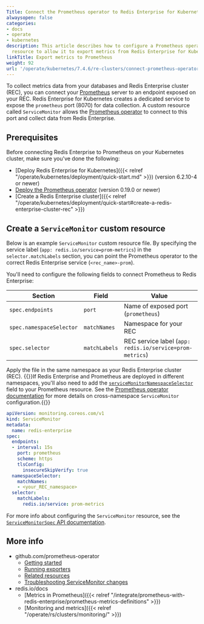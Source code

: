 ```yaml
---
Title: Connect the Prometheus operator to Redis Enterprise for Kubernetes
alwaysopen: false
categories:
- docs
- operate
- kubernetes
description: This article describes how to configure a Prometheus operator custom
  resource to allow it to export metrics from Redis Enterprise for Kubernetes.
linkTitle: Export metrics to Prometheus
weight: 92
url: '/operate/kubernetes/7.4.6/re-clusters/connect-prometheus-operator/'
---
```


To collect  metrics data from your databases and Redis Enterprise cluster (REC), you can connect your [Prometheus](https://prometheus.io/) server to an endpoint exposed on your REC. Redis Enterprise for Kubernetes creates a dedicated service to expose the `prometheus` port (8070) for data collection. A custom resource called `ServiceMonitor` allows the [Prometheus operator](https://github.com/prometheus-operator/prometheus-operator/tree/main/Documentation) to connect to this port and collect data from Redis Enterprise.

## Prerequisites

Before connecting Redis Enterprise to Prometheus on your Kubernetes cluster, make sure you've done the following:

- [Deploy Redis Enterprise for Kubernetes]({{< relref "/operate/kubernetes/deployment/quick-start.md" >}}) (version 6.2.10-4 or newer)
- [Deploy the Prometheus operator](https://github.com/prometheus-operator/prometheus-operator/blob/main/Documentation/user-guides/getting-started.md) (version 0.19.0 or newer)
- [Create a Redis Enterprise cluster]({{< relref "/operate/kubernetes/deployment/quick-start#create-a-redis-enterprise-cluster-rec" >}})

## Create a `ServiceMonitor` custom resource

Below is an example `ServiceMonitor` custom resource file. By specifying the service label (`app: redis.io/service=prom-metrics`) in the `selector.matchLabels` section, you can point the Prometheus operator to the correct Redis Enterprise service (`<rec_name>-prom`).

You'll need to configure the following fields to connect Prometheus to Redis Enterprise:

| Section | Field | Value |
|---|---|---|
| `spec.endpoints` | `port` | Name of exposed port (`prometheus`) |
| `spec.namespaceSelector` | `matchNames` | Namespace for your REC |
| `spec.selector` | `matchLabels` | REC service label (`app: redis.io/service=prom-metrics`) |

Apply the file in the same namespace as your Redis Enterprise cluster (REC).
    {{<note>}}If Redis Enterprise and Prometheus are deployed in different namespaces, you'll also need to add the [`serviceMonitorNamespaceSelector`](https://github.com/prometheus-operator/prometheus-operator/blob/main/Documentation/api.md#namespaceselector) field to your Prometheus resource. See the [Prometheus operator documentation](https://github.com/prometheus-operator/prometheus-operator/blob/main/Documentation/user-guides/getting-started.md#related-resources) for more details on cross-namespace `ServiceMonitor` configuration.{{</note>}}


```YAML
apiVersion: monitoring.coreos.com/v1
kind: ServiceMonitor
metadata:
  name: redis-enterprise
spec:
  endpoints:
  - interval: 15s
    port: prometheus
    scheme: https
    tlsConfig:
      insecureSkipVerify: true
  namespaceSelector:
    matchNames:
    - <your_REC_namespace>
  selector:
    matchLabels:
      redis.io/service: prom-metrics
```

For more info about configuring the `ServiceMonitor` resource, see the [`ServiceMonitorSpec` API documentation](https://github.com/prometheus-operator/prometheus-operator/blob/main/Documentation/api.md#servicemonitorspec).

## More info

- github.com/prometheus-operator
  - [Getting started](https://github.com/prometheus-operator/prometheus-operator/blob/main/Documentation/user-guides/getting-started.md)
  - [Running exporters](https://github.com/prometheus-operator/prometheus-operator/blob/main/Documentation/user-guides/running-exporters.md)
  - [Related resources](https://github.com/prometheus-operator/prometheus-operator/blob/main/Documentation/user-guides/getting-started.md#related-resources)
  - [Troubleshooting ServiceMonitor changes](https://github.com/prometheus-operator/prometheus-operator/blob/main/Documentation/troubleshooting.md)
- redis.io/docs
  - [Metrics in Prometheus]({{< relref "/integrate/prometheus-with-redis-enterprise/prometheus-metrics-definitions" >}})
  - [Monitoring and metrics]({{< relref "/operate/rs/clusters/monitoring/" >}})
